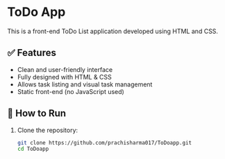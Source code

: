 # ToDo App

This is a front-end ToDo List application developed using HTML and CSS.

## ✅ Features

- Clean and user-friendly interface
- Fully designed with HTML & CSS
- Allows task listing and visual task management
- Static front-end (no JavaScript used)

## 🚀 How to Run

1. Clone the repository:
   ```bash
   git clone https://github.com/prachisharma017/ToDoapp.git
   cd ToDoapp
